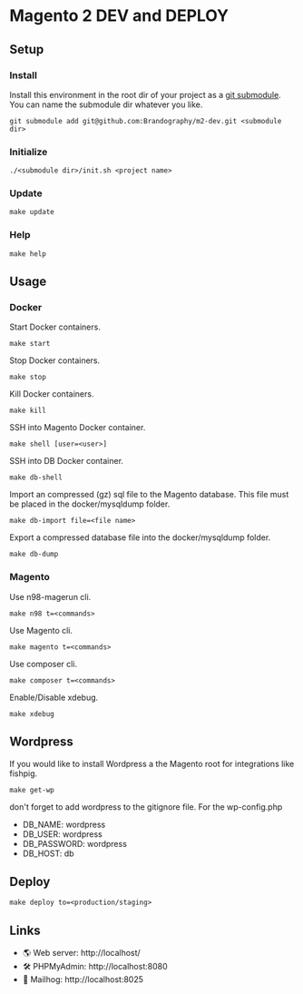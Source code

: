 # Magento 2 DEV and DEPLOY
## Setup
### Install
Install this environment in the root dir of your project as a [git submodule](https://git-scm.com/book/en/v2/Git-Tools-Submodules). You can name the submodule dir whatever you like.
```
git submodule add git@github.com:Brandography/m2-dev.git <submodule dir>
```
### Initialize
```
./<submodule dir>/init.sh <project name>
```
### Update
```
make update
```
### Help
```
make help
```
## Usage
### Docker
Start Docker containers.
```
make start
```
Stop Docker containers.
```
make stop
```
Kill Docker containers.
```
make kill
```
SSH into Magento Docker container.
```
make shell [user=<user>]
```
SSH into DB Docker container.
```
make db-shell
```
Import an compressed (gz) sql file to the Magento database. This file must be placed in the docker/mysqldump folder.
```
make db-import file=<file name>
```
Export a compressed database file into the docker/mysqldump folder.
```
make db-dump
```
### Magento
Use n98-magerun cli.
```
make n98 t=<commands>
```
Use Magento cli.
```
make magento t=<commands>
```
Use composer cli.
```
make composer t=<commands>
```
Enable/Disable xdebug.
```
make xdebug
```
## Wordpress
If you would like to install Wordpress a the Magento root for integrations like fishpig.
```
make get-wp
```
don't forget to add wordpress to the gitignore file.
For the wp-config.php
- DB_NAME: wordpress
- DB_USER: wordpress
- DB_PASSWORD: wordpress
- DB_HOST: db

## Deploy
```
make deploy to=<production/staging>
```
## Links
- 🌎 Web server:    http://localhost/
- 🛠 ️PHPMyAdmin:    http://localhost:8080
- 📧 Mailhog:       http://localhost:8025